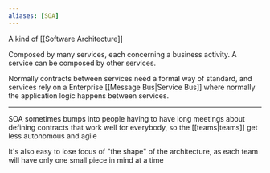 ```yaml
---
aliases: [SOA]
---
```


A kind of [[Software Architecture]]

Composed by many services, each concerning a business activity. A service can be composed by other services.

Normally contracts between services need a formal way of standard, and services rely on a Enterprise [[Message Bus|Service Bus]] where normally the application logic happens between services.

---

SOA sometimes bumps into people having to have long meetings about defining contracts that work well for everybody, so the [[teams|teams]] get less autonomous and agile

It's also easy to lose focus of "the shape" of the architecture, as each team will have only one small piece in mind at a time